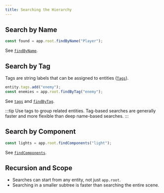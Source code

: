 ```yaml
---
title: Searching the Hierarchy
---
```


## Search by Name

```javascript
const found = app.root.findByName("Player");
```

See [`findByName`](https://manual.oasisserver.link/engine/classes/GraphNode.html#findbyname).

## Search by Tag

Tags are string labels that can be assigned to entities ([`Tags`](https://manual.oasisserver.link/engine/classes/Tags.html)).

```javascript
entity.tags.add("enemy");
const enemies = app.root.findByTag("enemy");
```

See [`tags`](https://manual.oasisserver.link/engine/classes/Entity.html#tags) and [`findByTag`](https://manual.oasisserver.link/engine/classes/Entity.html#findbytag).

:::tip
Use tags to group related entities. Tag-based searches are generally faster and more flexible than deep name-based searches.
:::

## Search by Component

```javascript
const lights = app.root.findComponents("light");
```

See [`findComponents`](https://manual.oasisserver.link/engine/classes/Entity.html#findcomponents).

## Recursion and Scope

- Searches can start from any entity, not just `app.root`.
- Searching in a smaller subtree is faster than searching the entire scene.
